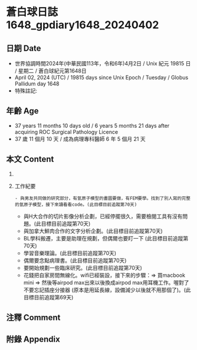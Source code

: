 [_metadata_:encoding]: - "utf-8"
[_metadata_:language]: - "zh-Hant-TW"
[_metadata_:fileformat]: - "markdown"
[_metadata_:MIME_type]: - "text/plain"
[_metadata_:markdown_version]: - "commonmark version 0.30"
[_metadata_:markdown_spec]: - "https://spec.commonmark.org/0.30/"

# 蒼白球日誌1648_gpdiary1648_20240402 #

## 日期 Date ##

* 世界協調時間2024年(中華民國113年，令和6年)4月2日 / Unix 紀元 19815 日 / 星期二 / 蒼白球紀元第1648日
* April 02, 2024 (UTC) / 19815 days since Unix Epoch / Tuesday / Globus Pallidum day 1648
* 特殊註記:

## 年齡 Age ##

* 37 years 11 months 10 days old / 6 years 5 months 21 days after acquiring ROC Surgical Pathology Licence
* 37 歲 11 個月 10 天 / 成為病理專科醫師 6 年 5 個月 21 天

## 本文 Content ##

1. 

    
2. 工作紀要

       - 與男友共同做的研究部分，有氫原子模型的畫圖要做，有FEM要學。找到了別人寫的完整的氫原子模型，接下來讀看看code。(此目標目前追蹤第70天)
   - 與H大合作的切片影像分析企劃，已經停擺很久，需要檢閱工具有沒有問題。(此目標目前追蹤第70天)
   - 與加拿大鮮肉合作的文字分析企劃。(此目標目前追蹤第70天)
   - BL學科搬遷，主要是助理在規劃，但偶爾也要盯一下 (此目標目前追蹤第70天)
   - 學習音樂理論。(此目標目前追蹤第70天)
   - 偶爾要念點病理書。(此目標目前追蹤第70天)
   - 要開始規劃一些臨床研究。(此目標目前追蹤第70天)
   - 花錢把自家房間無線化。wifi已經裝設，接下來的步驟：=> 買macbook mini => 然後等airpod max出來以後換成airpod max用耳機工作。喔對了不要忘記插座分接器 (原本是用延長線，設備減少以後就不用那個了)。(此目標目前追蹤第69天)


## 注釋 Comment ##


## 附錄 Appendix ##

